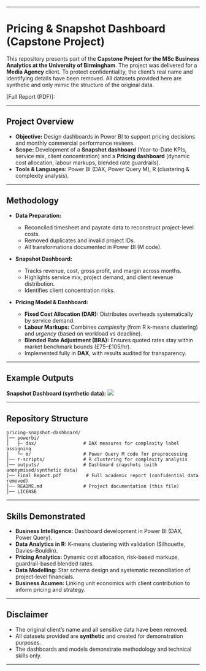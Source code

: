 
---

#  Pricing & Snapshot Dashboard (Capstone Project)

This repository presents part of the **Capstone Project for the MSc Business Analytics at the University of Birmingham**.
The project was delivered for a **Media Agency** client. To protect confidentiality, the client’s real name and identifying details have been removed. All datasets provided here are synthetic and only mimic the structure of the original data.

 [Full Report (PDF)]: 

---

##  Project Overview

* **Objective:** Design dashboards in Power BI to support pricing decisions and monthly commercial performance reviews.
* **Scope:** Development of a **Snapshot dashboard** (Year-to-Date KPIs, service mix, client concentration) and a **Pricing dashboard** (dynamic cost allocation, labour markups, blended rate guardrails).
* **Tools & Languages:** Power BI (DAX, Power Query M), R (clustering & complexity analysis).

---

##  Methodology

* **Data Preparation:**

  * Reconciled timesheet and payrate data to reconstruct project-level costs.
  * Removed duplicates and invalid project IDs.
  * All transformations documented in Power BI (M code).

* **Snapshot Dashboard:**

  * Tracks revenue, cost, gross profit, and margin across months.
  * Highlights service mix, project demand, and client revenue distribution.
  * Identifies client concentration risks.

* **Pricing Model & Dashboard:**

  * **Fixed Cost Allocation (DAR):** Distributes overheads systematically by service demand.
  * **Labour Markups:** Combines *complexity* (from R k-means clustering) and *urgency* (based on workload vs deadline).
  * **Blended Rate Adjustment (BRA):** Ensures quoted rates stay within market benchmark bounds (£75–£105/hr).
  * Implemented fully in **DAX**, with results audited for transparency.

---

##  Example Outputs

**Snapshot Dashboard (synthetic data):**
![](outputs/Snapshot%20Dashboard.png)

---

##  Repository Structure

```
pricing-snapshot-dashboard/
│── powerbi/
│   ├─ dax/                 # DAX measures for complexity label assigning
│   └─ m/                   # Power Query M code for preprocessing
│── r-scripts/              # R clustering for complexity analysis
│── outputs/                # Dashboard snapshots (with anonymised/synthetic data)
│── Final Report.pdf         # Full academic report (confidential data removed)
│── README.md               # Project documentation (this file)
│── LICENSE
```

---

##  Skills Demonstrated

* **Business Intelligence:** Dashboard development in Power BI (DAX, Power Query).
* **Data Analytics in R:** K-means clustering with validation (Silhouette, Davies–Bouldin).
* **Pricing Analytics:** Dynamic cost allocation, risk-based markups, guardrail-based blended rates.
* **Data Modelling:** Star schema design and systematic reconciliation of project-level financials.
* **Business Acumen:** Linking unit economics with client contribution to inform pricing and strategy.

---

##  Disclaimer

* The original client’s name and all sensitive data have been removed.
* All datasets provided are **synthetic** and created for demonstration purposes.
* The dashboards and models demonstrate methodology and technical skills only.

---


